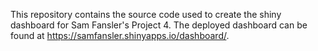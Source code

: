 This repository contains the source code used to create the shiny dashboard for Sam Fansler's Project 4. The deployed dashboard can be found at https://samfansler.shinyapps.io/dashboard/.
